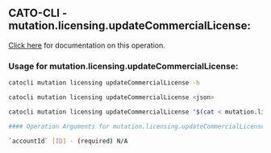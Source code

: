 
## CATO-CLI - mutation.licensing.updateCommercialLicense:
[Click here](https://api.catonetworks.com/documentation/#mutation-mutation.licensing.updateCommercialLicense) for documentation on this operation.

### Usage for mutation.licensing.updateCommercialLicense:

```bash
catocli mutation licensing updateCommercialLicense -h

catocli mutation licensing updateCommercialLicense <json>

catocli mutation licensing updateCommercialLicense "$(cat < mutation.licensing.updateCommercialLicense.json)"

#### Operation Arguments for mutation.licensing.updateCommercialLicense ####

`accountId` [ID] - (required) N/A    
